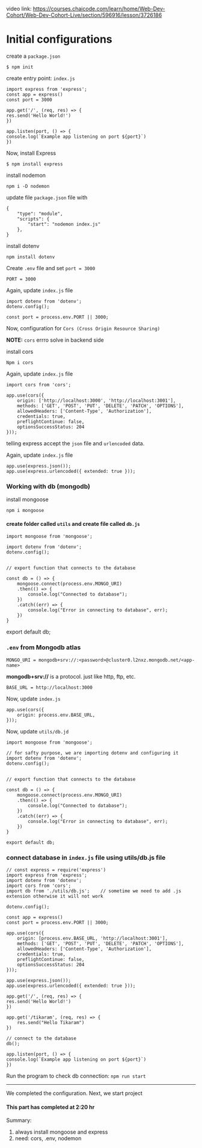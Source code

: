 video link: https://courses.chaicode.com/learn/home/Web-Dev-Cohort/Web-Dev-Cohort-Live/section/596916/lesson/3726186

# Initial configurations

create a ```package.json```

    $ npm init

create entry point: ```index.js```

    import express from 'express';
    const app = express()
    const port = 3000

    app.get('/', (req, res) => {
    res.send('Hello World!')
    })

    app.listen(port, () => {
    console.log(`Example app listening on port ${port}`)
    })

Now, install Express
    
    $ npm install express

install nodemon
    
    npm i -D nodemon

update file ```package.json``` file with

    { 
        "type": "module",
        "scripts": {
            "start": "nodemon index.js"
        },
    }

install dotenv

    npm install dotenv

Create ```.env``` file and set ```port = 3000```

    PORT = 3000

Again, update ```index.js``` file

    import dotenv from 'dotenv';
    dotenv.config();

    const port = process.env.PORT || 3000;


Now, configuration for ```Cors (Cross Origin Resource Sharing)```

**NOTE:** ```cors``` errro solve in backend side

install cors
    
    Npm i cors

Again, update ```index.js``` file

    import cors from 'cors';

    app.use(cors({
        origin: ['http://localhost:3000', 'http://localhost:3001'],
        methods: ['GET', 'POST', 'PUT', 'DELETE', 'PATCH', 'OPTIONS'],
        allowedHeaders: ['Content-Type', 'Authorization'],
        credentials: true,
        preflightContinue: false,
        optionsSuccessStatus: 204
    }));

telling express accept the ```json``` file and ```urlencoded``` data. 

Again, update ```index.js``` file

    app.use(express.json());
    app.use(express.urlencoded({ extended: true }));


### Working with db (mongodb)

install mongoose

    npm i mongoose

#### create folder called ```utils``` and create file called ```db.js```

    import mongoose from 'mongoose';

    import dotenv from 'dotenv';
    dotenv.config();


    // export function that connects to the database

    const db = () => {
        mongoose.connect(process.env.MONGO_URI)
        .then(() => {
            console.log("Connected to database");
        })
        .catch((err) => {
            console.log("Error in connecting to database", err);
        })
    }



export default db;

### ```.env``` from Mongodb atlas 
    MONGO_URI = mongodb+srv://:<password>@cluster0.l2nxz.mongodb.net/<app-name>

**mongodb+srv://** is a protocol. just like http, ftp, etc.

    BASE_URL = http://localhost:3000

Now, update ```index.js```

    app.use(cors({
        origin: process.env.BASE_URL,
    }));

Now, update ```utils/db.jd```

    import mongoose from 'mongoose';

    // for safty purpose, we are importing dotenv and configuring it
    import dotenv from 'dotenv';
    dotenv.config();


    // export function that connects to the database

    const db = () => {
        mongoose.connect(process.env.MONGO_URI)
        .then(() => {
            console.log("Connected to database");
        })
        .catch((err) => {
            console.log("Error in connecting to database", err);
        })
    }

    export default db;


### connect database in ```index.js``` file using utils/db.js file
    // const express = require('express')
    import express from 'express';
    import dotenv from 'dotenv';
    import cors from 'cors';
    import db from './utils/db.js';    // sometime we need to add .js extension otherwise it will not work

    dotenv.config();

    const app = express()
    const port = process.env.PORT || 3000;

    app.use(cors({
        origin: [process.env.BASE_URL, 'http://localhost:3001'],
        methods: ['GET', 'POST', 'PUT', 'DELETE', 'PATCH', 'OPTIONS'],
        allowedHeaders: ['Content-Type', 'Authorization'],
        credentials: true,
        preflightContinue: false,
        optionsSuccessStatus: 204
    }));

    app.use(express.json());
    app.use(express.urlencoded({ extended: true }));

    app.get('/', (req, res) => {
    res.send('Hello World!')
    })

    app.get('/tikaram', (req, res) => {
        res.send("Hello Tikaram")
    })

    // connect to the database
    db();

    app.listen(port, () => {
    console.log(`Example app listening on port ${port}`)
    })


Run the program to check db connection: ```npm run start```




---
We completed the configuration. Next, we start project

#### This part has completed at 2:20 hr


Summary:
1. always install mongoose and express
2. need: cors, .env, nodemon


